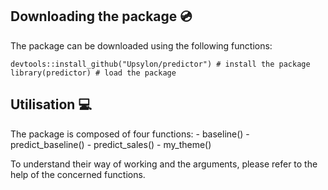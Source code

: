 ## Downloading the package :cd:

The package can be downloaded using the following functions:

```{r, eval = FALSE, echo = TRUE}
devtools::install_github("Upsylon/predictor") # install the package
library(predictor) # load the package
```

## Utilisation :computer:

The package is composed of four functions:
    - baseline()
    - predict_baseline()
    - predict_sales()
    - my_theme()
    
To understand their way of working and the arguments, please refer to the help of the concerned functions.

